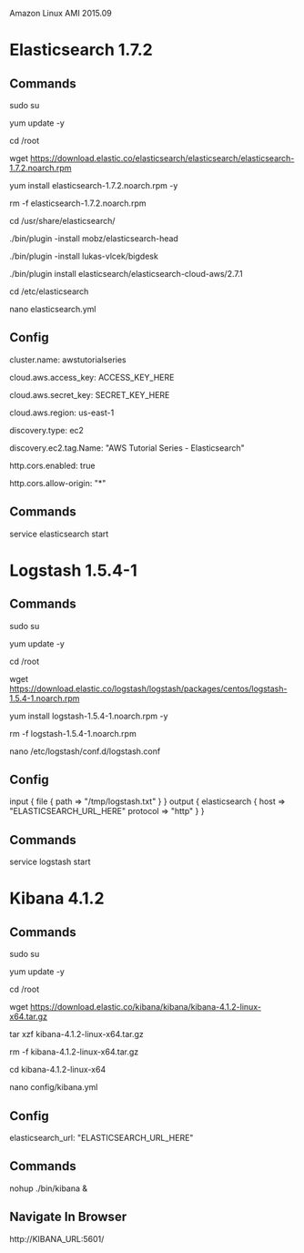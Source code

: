 Amazon Linux AMI 2015.09

Elasticsearch 1.7.2
===================

Commands
--------
sudo su

yum update -y

cd /root

wget https://download.elastic.co/elasticsearch/elasticsearch/elasticsearch-1.7.2.noarch.rpm

yum install elasticsearch-1.7.2.noarch.rpm -y

rm -f elasticsearch-1.7.2.noarch.rpm

cd /usr/share/elasticsearch/

./bin/plugin -install mobz/elasticsearch-head

./bin/plugin -install lukas-vlcek/bigdesk

./bin/plugin install elasticsearch/elasticsearch-cloud-aws/2.7.1

cd /etc/elasticsearch

nano elasticsearch.yml

Config
------
cluster.name: awstutorialseries

cloud.aws.access_key: ACCESS_KEY_HERE

cloud.aws.secret_key: SECRET_KEY_HERE

cloud.aws.region: us-east-1

discovery.type: ec2

discovery.ec2.tag.Name: "AWS Tutorial Series - Elasticsearch"

http.cors.enabled: true

http.cors.allow-origin: "*"

Commands
--------
service elasticsearch start 


Logstash 1.5.4-1
==============

Commands
--------
sudo su

yum update -y

cd /root

wget https://download.elastic.co/logstash/logstash/packages/centos/logstash-1.5.4-1.noarch.rpm

yum install logstash-1.5.4-1.noarch.rpm -y

rm -f logstash-1.5.4-1.noarch.rpm

nano /etc/logstash/conf.d/logstash.conf

Config
------
input { file { path => "/tmp/logstash.txt" } } output { elasticsearch { host => "ELASTICSEARCH_URL_HERE" protocol => "http" } }

Commands
--------
service logstash start


Kibana 4.1.2
============

Commands
--------
sudo su

yum update -y

cd /root

wget https://download.elastic.co/kibana/kibana/kibana-4.1.2-linux-x64.tar.gz

tar xzf kibana-4.1.2-linux-x64.tar.gz

rm -f kibana-4.1.2-linux-x64.tar.gz

cd kibana-4.1.2-linux-x64

nano config/kibana.yml 

Config
------
elasticsearch_url: "ELASTICSEARCH_URL_HERE"

Commands
--------
nohup ./bin/kibana &

Navigate In Browser
-------------------
http://KIBANA_URL:5601/
